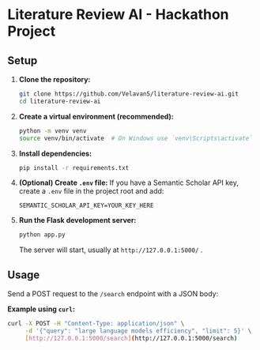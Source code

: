 # Literature Review AI - Hackathon Project


## Setup

1.  **Clone the repository:**
    ```bash
    git clone https://github.com/Velavan5/literature-review-ai.git
    cd literature-review-ai
    ```

2.  **Create a virtual environment (recommended):**
    ```bash
    python -m venv venv
    source venv/bin/activate  # On Windows use `venv\Scripts\activate`
    ```

3.  **Install dependencies:**
    ```bash
    pip install -r requirements.txt
    ```

4.  **(Optional) Create `.env` file:**
    If you have a Semantic Scholar API key, create a `.env` file in the project root and add:
    ```
    SEMANTIC_SCHOLAR_API_KEY=YOUR_KEY_HERE
    ```

5.  **Run the Flask development server:**
    ```bash
    python app.py
    ```
    The server will start, usually at `http://127.0.0.1:5000/` .
## Usage

Send a POST request to the `/search` endpoint with a JSON body:

**Example using `curl`:**

```bash
curl -X POST -H "Content-Type: application/json" \
     -d '{"query": "large language models efficiency", "limit": 5}' \
     [http://127.0.0.1:5000/search](http://127.0.0.1:5000/search)
